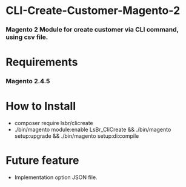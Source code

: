 # CLI-Create-Customer-Magento-2

<h3>Magento 2 Module for create customer via CLI command, using csv file.</h3> 

# Requirements

 <h3>Magento 2.4.5</h3>

# How to Install 
 
 - composer require lsbr/clicreate
 - ./bin/magento module:enable LsBr_CliCreate && ./bin/magento setup:upgrade && ./bin/magento setup:di:compile

# Future feature

 - Implementation option JSON file.
